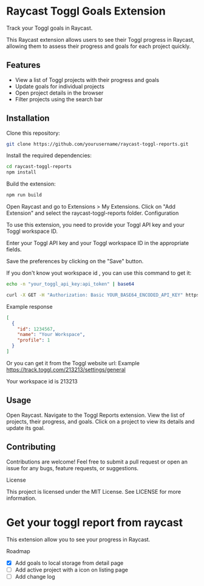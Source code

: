# Raycast Toggl Goals Extension

Track your Toggl goals in Raycast.

This Raycast extension allows users to see their Toggl progress in Raycast, allowing them to assess their progress and goals for each project quickly.

## Features

- View a list of Toggl projects with their progress and goals
- Update goals for individual projects
- Open project details in the browser
- Filter projects using the search bar

## Installation

Clone this repository:

```bash
git clone https://github.com/yourusername/raycast-toggl-reports.git
```

Install the required dependencies:

```bash
cd raycast-toggl-reports
npm install
```

Build the extension:

```bash
npm run build
```

Open Raycast and go to Extensions > My Extensions.
Click on "Add Extension" and select the raycast-toggl-reports folder.
Configuration

To use this extension, you need to provide your Toggl API key and your Toggl workspace ID.

Enter your Toggl API key and your Toggl workspace ID in the appropriate fields.

Save the preferences by clicking on the "Save" button.

If you don't know yout workspace id , you can use this command to get it:

```bash
echo -n "your_toggl_api_key:api_token" | base64

curl -X GET -H "Authorization: Basic YOUR_BASE64_ENCODED_API_KEY" https://api.track.toggl.com/api/v8/workspaces
```

Example response

```json
[
  {
    "id": 1234567,
    "name": "Your Workspace",
    "profile": 1
  }
]
```

Or you can get it from the Toggl website url:
Example
https://track.toggl.com/213213/settings/general

Your workspace id is 213213

## Usage

Open Raycast.
Navigate to the Toggl Reports extension.
View the list of projects, their progress, and goals.
Click on a project to view its details and update its goal.

## Contributing

Contributions are welcome! Feel free to submit a pull request or open an issue for any bugs, feature requests, or suggestions.

License

This project is licensed under the MIT License. See LICENSE for more information.

# Get your toggl report from raycast

This extension allow you to see your progress in Raycast.

Roadmap

- [x] Add goals to local storage from detail page
- [ ] Add active project with a icon on listing page
- [ ] Add change log
